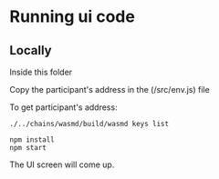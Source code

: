 # Running ui code

## Locally

Inside this folder

Copy the participant's address in the (/src/env.js) file

To get participant's address:

```
./../chains/wasmd/build/wasmd keys list
```


```
npm install
npm start
```

The UI screen will come up.
